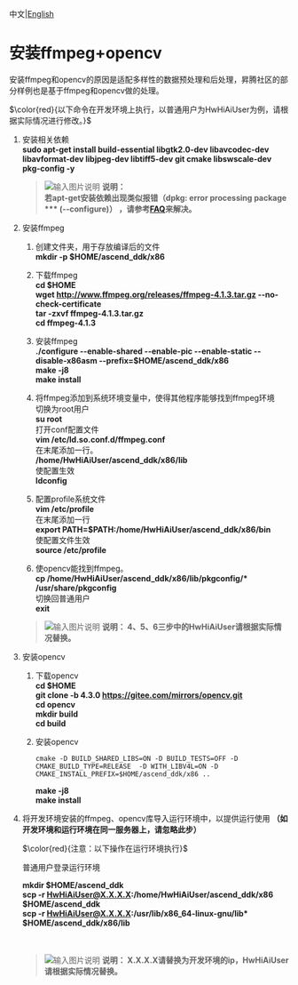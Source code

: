 中文|[English](README_300_EN.md)

# 安装ffmpeg+opencv<a name="ZH-CN_TOPIC_0228768065"></a>

安装ffmpeg和opencv的原因是适配多样性的数据预处理和后处理，昇腾社区的部分样例也是基于ffmpeg和opencv做的处理。

$\color{red}{以下命令在开发环境上执行，以普通用户为HwHiAiUser为例，请根据实际情况进行修改。}$  


1.  安装相关依赖  
    **sudo apt-get install build-essential libgtk2.0-dev libavcodec-dev libavformat-dev libjpeg-dev libtiff5-dev git cmake libswscale-dev pkg-config -y** 
 
    >![输入图片说明](https://images.gitee.com/uploads/images/2020/1130/162342_1d7d35d7_7401379.png "屏幕截图.png") **说明：**  
    >  **若apt-get安装依赖出现类似报错（dpkg: error processing package *** (--configure)） ，请参考[FAQ](https://bbs.huaweicloud.com/forum/thread-74123-1-1.html)来解决。**  
    
2.  安装ffmpeg  
    1. 创建文件夹，用于存放编译后的文件  
        **mkdir -p $HOME/ascend_ddk/x86**

    2. 下载ffmpeg  
        **cd $HOME**  
        **wget http://www.ffmpeg.org/releases/ffmpeg-4.1.3.tar.gz --no-check-certificate**  
        **tar -zxvf ffmpeg-4.1.3.tar.gz**  
        **cd ffmpeg-4.1.3**

    3. 安装ffmpeg   
        **./configure --enable-shared --enable-pic --enable-static --disable-x86asm  --prefix=\$HOME/ascend_ddk/x86**  
        **make -j8**    
        **make install** 

    4. 将ffmpeg添加到系统环境变量中，使得其他程序能够找到ffmpeg环境   
        切换为root用户  
        **su root**  
        打开conf配置文件  
        **vim /etc/ld.so.conf.d/ffmpeg.conf**  
        在末尾添加一行。  
        **/home/HwHiAiUser/ascend_ddk/x86/lib**  
        使配置生效  
        **ldconfig**   

    5. 配置profile系统文件   
        **vim /etc/profile**  
        在末尾添加一行   
        **export PATH=$PATH:/home/HwHiAiUser/ascend_ddk/x86/bin**  
        使配置文件生效    
        **source /etc/profile**  
    
    6. 使opencv能找到ffmpeg。  
        **cp /home/HwHiAiUser/ascend_ddk/x86/lib/pkgconfig/\* /usr/share/pkgconfig**  
       切换回普通用户  
        **exit**
    >![输入图片说明](https://images.gitee.com/uploads/images/2020/1130/162342_1d7d35d7_7401379.png "屏幕截图.png") **说明：
    4、5、6三步中的HwHiAiUser请根据实际情况替换。** 

3.  安装opencv 
    1.  下载opencv  
        **cd \$HOME**    
        **git clone -b 4.3.0 https://gitee.com/mirrors/opencv.git**   
        **cd opencv**  
        **mkdir build**  
        **cd build**  

    2.  安装opencv   
        ```
        cmake -D BUILD_SHARED_LIBS=ON -D BUILD_TESTS=OFF -D CMAKE_BUILD_TYPE=RELEASE  -D WITH_LIBV4L=ON -D CMAKE_INSTALL_PREFIX=$HOME/ascend_ddk/x86 ..  
        ```
        **make -j8**  
        **make install**  
 

4.  将开发环境安装的ffmpeg、opencv库导入运行环境中，以提供运行使用  **（如开发环境和运行环境在同一服务器上，请忽略此步）**    
   
    $\color{red}{注意：以下操作在运行环境执行}$ 
  
    普通用户登录运行环境 
     
     **mkdir \$HOME/ascend_ddk**   
     **scp -r HwHiAiUser@X.X.X.X:/home/HwHiAiUser/ascend_ddk/x86 \$HOME/ascend_ddk**   
     **scp -r HwHiAiUser@X.X.X.X:/usr/lib/x86_64-linux-gnu/lib\* \$HOME/ascend_ddk/x86/lib**  
    <br/> </br> 
 
    >![输入图片说明](https://images.gitee.com/uploads/images/2020/1130/162342_1d7d35d7_7401379.png "屏幕截图.png") **说明：
    X.X.X.X请替换为开发环境的ip，HwHiAiUser请根据实际情况替换。** 